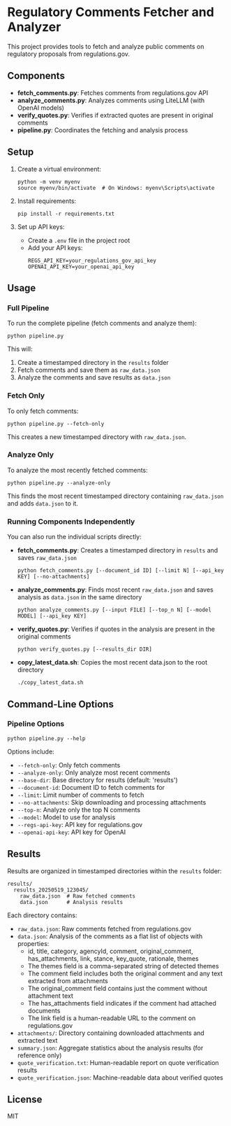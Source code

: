 # Regulatory Comments Fetcher and Analyzer

This project provides tools to fetch and analyze public comments on regulatory proposals from regulations.gov.

## Components

- **fetch_comments.py**: Fetches comments from regulations.gov API
- **analyze_comments.py**: Analyzes comments using LiteLLM (with OpenAI models)
- **verify_quotes.py**: Verifies if extracted quotes are present in original comments
- **pipeline.py**: Coordinates the fetching and analysis process

## Setup

1. Create a virtual environment:
   ```
   python -m venv myenv
   source myenv/bin/activate  # On Windows: myenv\Scripts\activate
   ```

2. Install requirements:
   ```
   pip install -r requirements.txt
   ```

3. Set up API keys:
   - Create a `.env` file in the project root
   - Add your API keys:
     ```
     REGS_API_KEY=your_regulations_gov_api_key
     OPENAI_API_KEY=your_openai_api_key
     ```

## Usage

### Full Pipeline

To run the complete pipeline (fetch comments and analyze them):

```
python pipeline.py
```

This will:
1. Create a timestamped directory in the `results` folder
2. Fetch comments and save them as `raw_data.json`
3. Analyze the comments and save results as `data.json`

### Fetch Only

To only fetch comments:

```
python pipeline.py --fetch-only
```

This creates a new timestamped directory with `raw_data.json`.

### Analyze Only

To analyze the most recently fetched comments:

```
python pipeline.py --analyze-only
```

This finds the most recent timestamped directory containing `raw_data.json` and adds `data.json` to it.

### Running Components Independently

You can also run the individual scripts directly:

- **fetch_comments.py**: Creates a timestamped directory in `results` and saves `raw_data.json`
  ```
  python fetch_comments.py [--document_id ID] [--limit N] [--api_key KEY] [--no-attachments]
  ```

- **analyze_comments.py**: Finds most recent `raw_data.json` and saves analysis as `data.json` in the same directory
  ```
  python analyze_comments.py [--input FILE] [--top_n N] [--model MODEL] [--api_key KEY]
  ```

- **verify_quotes.py**: Verifies if quotes in the analysis are present in the original comments
  ```
  python verify_quotes.py [--results_dir DIR]
  ```

- **copy_latest_data.sh**: Copies the most recent data.json to the root directory
  ```
  ./copy_latest_data.sh
  ```

## Command-Line Options

### Pipeline Options

```
python pipeline.py --help
```

Options include:
- `--fetch-only`: Only fetch comments
- `--analyze-only`: Only analyze most recent comments
- `--base-dir`: Base directory for results (default: 'results')
- `--document-id`: Document ID to fetch comments for
- `--limit`: Limit number of comments to fetch
- `--no-attachments`: Skip downloading and processing attachments
- `--top-n`: Analyze only the top N comments
- `--model`: Model to use for analysis
- `--regs-api-key`: API key for regulations.gov
- `--openai-api-key`: API key for OpenAI

## Results

Results are organized in timestamped directories within the `results` folder:

```
results/
  results_20250519_123045/
    raw_data.json  # Raw fetched comments
    data.json      # Analysis results
```

Each directory contains:
- `raw_data.json`: Raw comments fetched from regulations.gov
- `data.json`: Analysis of the comments as a flat list of objects with properties:
  - id, title, category, agencyId, comment, original_comment, has_attachments, link, stance, key_quote, rationale, themes
  - The themes field is a comma-separated string of detected themes
  - The comment field includes both the original comment and any text extracted from attachments
  - The original_comment field contains just the comment without attachment text
  - The has_attachments field indicates if the comment had attached documents
  - The link field is a human-readable URL to the comment on regulations.gov
- `attachments/`: Directory containing downloaded attachments and extracted text
- `summary.json`: Aggregate statistics about the analysis results (for reference only)
- `quote_verification.txt`: Human-readable report on quote verification results
- `quote_verification.json`: Machine-readable data about verified quotes

## License

MIT
